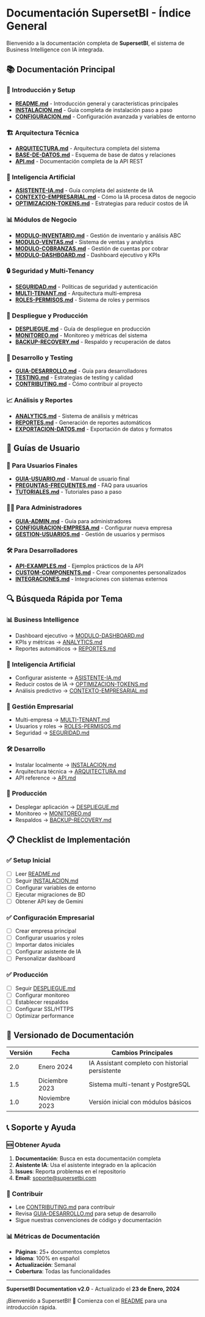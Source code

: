 # Documentación SupersetBI - Índice General

Bienvenido a la documentación completa de **SupersetBI**, el sistema de Business Intelligence con IA integrada.

## 📚 Documentación Principal

### 🚀 Introducción y Setup
- **[README.md](./README.md)** - Introducción general y características principales
- **[INSTALACION.md](./INSTALACION.md)** - Guía completa de instalación paso a paso
- **[CONFIGURACION.md](./CONFIGURACION.md)** - Configuración avanzada y variables de entorno

### 🏗️ Arquitectura Técnica
- **[ARQUITECTURA.md](./ARQUITECTURA.md)** - Arquitectura completa del sistema
- **[BASE-DE-DATOS.md](./BASE-DE-DATOS.md)** - Esquema de base de datos y relaciones
- **[API.md](./API.md)** - Documentación completa de la API REST

### 🤖 Inteligencia Artificial
- **[ASISTENTE-IA.md](./ASISTENTE-IA.md)** - Guía completa del asistente de IA
- **[CONTEXTO-EMPRESARIAL.md](./CONTEXTO-EMPRESARIAL.md)** - Cómo la IA procesa datos de negocio
- **[OPTIMIZACION-TOKENS.md](./OPTIMIZACION-TOKENS.md)** - Estrategias para reducir costos de IA

### 📊 Módulos de Negocio
- **[MODULO-INVENTARIO.md](./MODULO-INVENTARIO.md)** - Gestión de inventario y análisis ABC
- **[MODULO-VENTAS.md](./MODULO-VENTAS.md)** - Sistema de ventas y analytics
- **[MODULO-COBRANZAS.md](./MODULO-COBRANZAS.md)** - Gestión de cuentas por cobrar
- **[MODULO-DASHBOARD.md](./MODULO-DASHBOARD.md)** - Dashboard ejecutivo y KPIs

### 🔒 Seguridad y Multi-Tenancy
- **[SEGURIDAD.md](./SEGURIDAD.md)** - Políticas de seguridad y autenticación
- **[MULTI-TENANT.md](./MULTI-TENANT.md)** - Arquitectura multi-empresa
- **[ROLES-PERMISOS.md](./ROLES-PERMISOS.md)** - Sistema de roles y permisos

### 🚀 Despliegue y Producción
- **[DESPLIEGUE.md](./DESPLIEGUE.md)** - Guía de despliegue en producción
- **[MONITOREO.md](./MONITOREO.md)** - Monitoreo y métricas del sistema
- **[BACKUP-RECOVERY.md](./BACKUP-RECOVERY.md)** - Respaldo y recuperación de datos

### 🧪 Desarrollo y Testing
- **[GUIA-DESARROLLO.md](./GUIA-DESARROLLO.md)** - Guía para desarrolladores
- **[TESTING.md](./TESTING.md)** - Estrategias de testing y calidad
- **[CONTRIBUTING.md](./CONTRIBUTING.md)** - Cómo contribuir al proyecto

### 📈 Análisis y Reportes
- **[ANALYTICS.md](./ANALYTICS.md)** - Sistema de análisis y métricas
- **[REPORTES.md](./REPORTES.md)** - Generación de reportes automáticos
- **[EXPORTACION-DATOS.md](./EXPORTACION-DATOS.md)** - Exportación de datos y formatos

## 🎯 Guías de Usuario

### 👤 Para Usuarios Finales
- **[GUIA-USUARIO.md](./usuarios/GUIA-USUARIO.md)** - Manual de usuario final
- **[PREGUNTAS-FRECUENTES.md](./usuarios/PREGUNTAS-FRECUENTES.md)** - FAQ para usuarios
- **[TUTORIALES.md](./usuarios/TUTORIALES.md)** - Tutoriales paso a paso

### 👨‍💼 Para Administradores
- **[GUIA-ADMIN.md](./administradores/GUIA-ADMIN.md)** - Guía para administradores
- **[CONFIGURACION-EMPRESA.md](./administradores/CONFIGURACION-EMPRESA.md)** - Configurar nueva empresa
- **[GESTION-USUARIOS.md](./administradores/GESTION-USUARIOS.md)** - Gestión de usuarios y permisos

### 🛠️ Para Desarrolladores
- **[API-EXAMPLES.md](./desarrolladores/API-EXAMPLES.md)** - Ejemplos prácticos de la API
- **[CUSTOM-COMPONENTS.md](./desarrolladores/CUSTOM-COMPONENTS.md)** - Crear componentes personalizados
- **[INTEGRACIONES.md](./desarrolladores/INTEGRACIONES.md)** - Integraciones con sistemas externos

## 🔍 Búsqueda Rápida por Tema

### 📊 Business Intelligence
- Dashboard ejecutivo → [MODULO-DASHBOARD.md](./MODULO-DASHBOARD.md)
- KPIs y métricas → [ANALYTICS.md](./ANALYTICS.md)
- Reportes automáticos → [REPORTES.md](./REPORTES.md)

### 🤖 Inteligencia Artificial
- Configurar asistente → [ASISTENTE-IA.md](./ASISTENTE-IA.md)
- Reducir costos de IA → [OPTIMIZACION-TOKENS.md](./OPTIMIZACION-TOKENS.md)
- Análisis predictivo → [CONTEXTO-EMPRESARIAL.md](./CONTEXTO-EMPRESARIAL.md)

### 🏢 Gestión Empresarial
- Multi-empresa → [MULTI-TENANT.md](./MULTI-TENANT.md)
- Usuarios y roles → [ROLES-PERMISOS.md](./ROLES-PERMISOS.md)
- Seguridad → [SEGURIDAD.md](./SEGURIDAD.md)

### 🛠️ Desarrollo
- Instalar localmente → [INSTALACION.md](./INSTALACION.md)
- Arquitectura técnica → [ARQUITECTURA.md](./ARQUITECTURA.md)
- API reference → [API.md](./API.md)

### 🚀 Producción
- Desplegar aplicación → [DESPLIEGUE.md](./DESPLIEGUE.md)
- Monitoreo → [MONITOREO.md](./MONITOREO.md)
- Respaldos → [BACKUP-RECOVERY.md](./BACKUP-RECOVERY.md)

## 📋 Checklist de Implementación

### ✅ Setup Inicial
- [ ] Leer [README.md](./README.md)
- [ ] Seguir [INSTALACION.md](./INSTALACION.md)
- [ ] Configurar variables de entorno
- [ ] Ejecutar migraciones de BD
- [ ] Obtener API key de Gemini

### ✅ Configuración Empresarial
- [ ] Crear empresa principal
- [ ] Configurar usuarios y roles
- [ ] Importar datos iniciales
- [ ] Configurar asistente de IA
- [ ] Personalizar dashboard

### ✅ Producción
- [ ] Seguir [DESPLIEGUE.md](./DESPLIEGUE.md)
- [ ] Configurar monitoreo
- [ ] Establecer respaldos
- [ ] Configurar SSL/HTTPS
- [ ] Optimizar performance

## 🔄 Versionado de Documentación

| Versión | Fecha | Cambios Principales |
|---------|-------|-------------------|
| 2.0 | Enero 2024 | IA Assistant completo con historial persistente |
| 1.5 | Diciembre 2023 | Sistema multi-tenant y PostgreSQL |
| 1.0 | Noviembre 2023 | Versión inicial con módulos básicos |

## 📞 Soporte y Ayuda

### 🆘 Obtener Ayuda
1. **Documentación**: Busca en esta documentación completa
2. **Asistente IA**: Usa el asistente integrado en la aplicación
3. **Issues**: Reporta problemas en el repositorio
4. **Email**: soporte@supersetbi.com

### 🤝 Contribuir
- Lee [CONTRIBUTING.md](./CONTRIBUTING.md) para contribuir
- Revisa [GUIA-DESARROLLO.md](./GUIA-DESARROLLO.md) para setup de desarrollo
- Sigue nuestras convenciones de código y documentación

### 📊 Métricas de Documentación
- **Páginas**: 25+ documentos completos
- **Idioma**: 100% en español
- **Actualización**: Semanal
- **Cobertura**: Todas las funcionalidades

---

**SupersetBI Documentation v2.0** - Actualizado el **23 de Enero, 2024**

¡Bienvenido a SupersetBI! 🚀 Comienza con el [README](./README.md) para una introducción rápida.